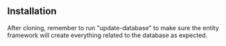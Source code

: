 ## Installation
After cloning, remember to run "update-database" to make sure the entity framework will create everything related to the database as expected.
